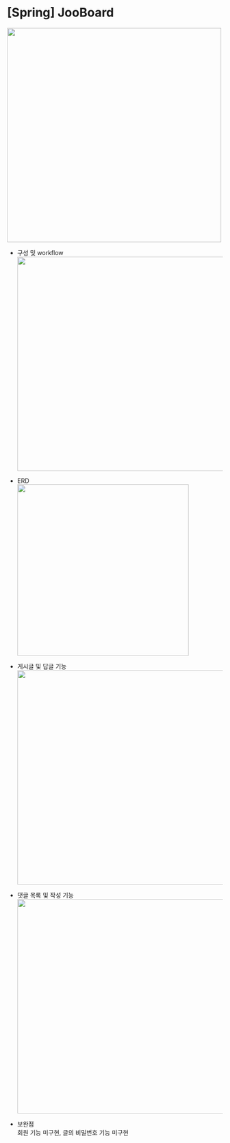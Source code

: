 # [Spring] JooBoard

<img src="https://github.com/juyub/JooBoard/assets/126839881/bc5464a8-803b-438f-bb4f-9122aa12d162" width="500" /> <br>

- 구성 및 workflow <br>
<img src="https://github.com/juyub/JooBoard/assets/126839881/308f51c3-c59c-475f-93a0-c2926c1a5483" width="500" /> <br>

- ERD <br>
<img src="https://github.com/juyub/JooBoard/assets/126839881/4faf1097-0e66-435a-ad16-caa68a985fe5" width="400" /> <br>

- 게시글 및 답글 기능 <br>
<img src="https://github.com/juyub/JooBoard/assets/126839881/849505cc-e12c-4696-aeaa-b54deffa9b23" width="500" /> <br>

- 댓글 목록 및 작성 기능 <br>
<img src="https://github.com/juyub/JooBoard/assets/126839881/453ebaa6-94a5-417d-8647-ef87b98df3b3" width="500" /> <br>

- 보완점 <br>
회원 기능 미구현, 글의 비밀번호 기능 미구현
